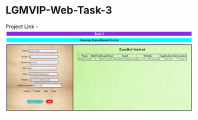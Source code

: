 # LGMVIP-Web-Task-3

Project Link - 
![aa](https://github.com/Rimjhim20/LGMVIP-Web-Task-3/blob/main/task3.png)

